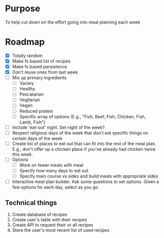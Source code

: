 # Purpose

To help cut down on the effort going into meal planning each week

# Roadmap

- [x] Totally random
- [x] Make fs based list of recipes
- [x] Make fs based persistence
- [x] Don't reuse ones from last week
- [ ] Mix up primary ingredients
  - [ ] Variety
  - [ ] Healthy
  - [ ] Pescatarian
  - [ ] Vegitarian
  - [ ] Vegan
  - [ ] Reduced protein
  - [ ] Specific array of options (E.g., "Fish, Beef, Fish, Chicken, Fish, Lamb, Fish")
- [ ] Include 'eat-out' night. Set night of the week?
- [ ] Respect religious days of the week that don't eat specific things on certain days of the week
- [ ] Create list of places to eat out that can fit into the rest of the meal plan. E.g., don't offer up a chicken place if you've already had chicken twice this week.
- [ ] Options
  - [ ] Work on fewer meals with meat
  - [ ] Specify how many days to eat out
  - [ ] Specify main course vs sides and build meals with appropriate sides
- [ ] Interactive meal plan builder. Ask some questions to set options. Given a few options for each day, select as you go.

## Technical things

1. Create database of recipes
2. Create user's table with their recipes
3. Create API to request their or all recipes
4. Store the user's most recent list of used recipes

